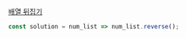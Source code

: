 [배열 뒤집기](https://school.programmers.co.kr/learn/courses/30/lessons/120829)

```js
const solution = num_list => num_list.reverse();
```